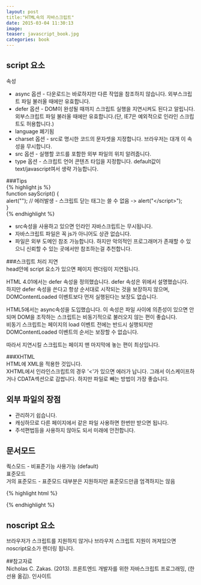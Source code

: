 ```yaml
---
layout: post
title:"HTML속의 자바스크립트"
date: 2015-03-04 11:30:13
image: 
teaser: javascript_book.jpg
categories: book
--- 
```


## script 요소  
속성  
- async 옵션 - 다운로드는 바로하지만 다른 작업을 참조하지 않습니다. 외부스크립트 파일 불러올 때에만 유효합니다.  
- defer 옵션 - DOM이 완성될 때까지 스크립트 실행을 지연시켜도 된다고 알립니다. 외부스크립트 파일 불러올 때에만 유효합니다.(단, IE7은 예외적으로 인라인 스크립트도 허용합니다.)  
- language 폐기됨  
- charset 옵션 - src로 명시한 코드의 문자셋을 지정합니다. 브라우저는 대개 이 속성을 무시합니다.  
- src 옵션 - 실행할 코드를 포함한 외부 파일의 위치 알려줍니다.  
- type 옵션 - 스크립트 언어 콘텐츠 타입을 지정합니다. default값이 text/javascript여서 생략 가능합니다.  

###Tips  
{% highlight js %}  
function sayScript() {  
	alert("</script>"); // 에러발생 - 스크립트 닫는 태그는 쓸 수 없음 -> alert("<\/script>");  
}  
{% endhighlight %}  
- src속성을 사용하고 있으면 인라인 자바스크립트는 무시됩니다.  
- 자바스크립트 파일은 꼭 js가 아니어도 상관 없습니다.  
- 파일은 외부 도메인 참조 가능합니다. 하지만 악의적인 프로그래머가 존재할 수 있으니 신뢰할 수 있는 곳에서만 참조하는걸 추천합니다.  

###스크립트 처리 지연  
head안에 script 요소가 있으면 페이지 렌더링이 지연됩니다.  
  
HTML 4.01에서는 defer 속성을 정의했습니다. defer 속성은 위에서 설명했습니다.   
하지만 defer 속성을 쓴다고 항상 순서대로 시작되는 것을 보장하지 않으며, DOMContentLoaded 이벤트보다 먼저 실행된다는 보장도 없습니다.  
  
HTML5에서는 async속성을 도입했습니다. 이 속성은 파일 사이에 의존성이 있으면 안되며 DOM을 조작하는 스크립트는 비동기적으로 불러오지 않는 편이 좋습니다.  
비동기 스크립트는 페이지의 load 이벤트 전에는 반드시 실행되지만 DOMContentLoaded 이벤트의 순서는 보장할 수 없습니다.  
  
따라서 지연시킬 스크립트는 페이지 맨 마지막에 놓는 편이 최상입니다.  

###XHTML  
HTML에 XML을 적용한 것입니다.  
XHTML에서 인라인스크립트의 경우 '<'가 있으면 에러가 납니다. 그래서 이스케이프하거나 CDATA섹션으로 감쌉니다. 하지만 파일로 빼는 방법이 가장 좋습니다.  
  
## 외부 파일의 장점  
- 관리하기 쉽습니다.  
- 캐싱하므로 다른 페이지에서 같은 파일 사용하면 한번만 받으면 됩니다.  
- 주석편법등을 사용하지 않아도 되서 미래에 안전합니다.  
  
## 문서모드  
쿽스모드 - 비표준기능 사용가능 (default)  
표준모드  
거의 표준모드 - 표준모드 대부분은 지원하지만 표준모드만큼 엄격하지는 않음  
  
{% highlight html %}  
<!-- HTML5 항상 붙여야함-->
<!DOCTYPE html>
{% endhighlight %}  
  
## noscript 요소  
브라우저가 스크립트를 지원하지 않거나 브라우저 스크립트 지원이 꺼져있으면 noscript요소가 렌더링 됩니다.  
  
##참고자료  
Nicholas C. Zakas. (2013). 프론트엔드 개발자를 위한 자바스크립트 프로그래밍, (한선용 옮김). 인사이트
